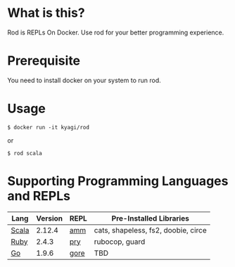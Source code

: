# What is this?
Rod is REPLs On Docker. Use rod for your better programming experience.

# Prerequisite 
You need to install docker on your system to run rod.

# Usage
```
$ docker run -it kyagi/rod
```

or 

```
$ rod scala
```

# Supporting Programming Languages and REPLs

| Lang | Version | REPL | Pre-Installed Libraries |
| ----- | -------| ---- | ----------------------------------- |
| [Scala](https://www.scala-lang.org/)  | 2.12.4 | [amm](https://github.com/lihaoyi/Ammonite) | cats, shapeless, fs2, doobie, circe |
| [Ruby](https://www.ruby-lang.org/en/) | 2.4.3  | [pry](https://github.com/pry/pry)  | rubocop, guard |
| [Go](https://golang.org/)             | 1.9.6  | [gore](https://github.com/motemen/gore) | TBD |
